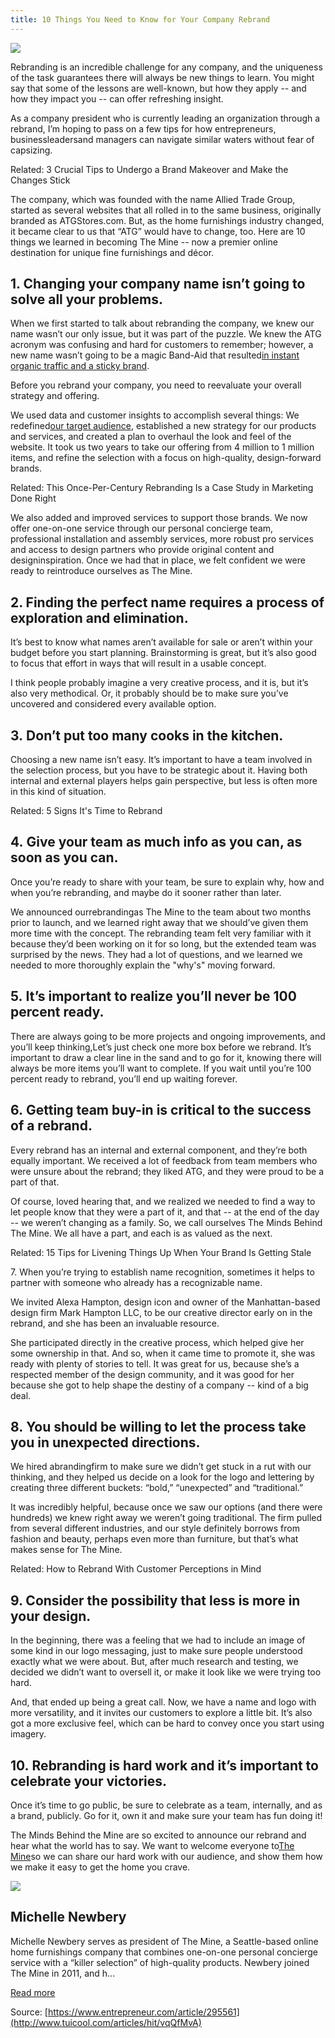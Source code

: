```yaml
---
title: 10 Things You Need to Know for Your Company Rebrand
---
```


![](http://img2.tuicool.com/vUbeAjN.jpg!web)

Rebranding is an incredible challenge for any company, and the uniqueness of the task guarantees there will always be new things to learn. You might say that some of the lessons are well-known, but how they apply -- and how they impact you -- can offer refreshing insight.

As a company president who is currently leading an organization through a rebrand, I’m hoping to pass on a few tips for how entrepreneurs, businessleadersand managers can navigate similar waters without fear of capsizing.

Related: 3 Crucial Tips to Undergo a Brand Makeover and Make the Changes Stick

The company, which was founded with the name Allied Trade Group, started as several websites that all rolled in to the same business, originally branded as ATGStores.com. But, as the home furnishings industry changed, it became clear to us that “ATG” would have to change, too. Here are 10 things we learned in becoming The Mine -- now a premier online destination for unique fine furnishings and décor.

## 1. Changing your company name isn’t going to solve all your problems.

When we first started to talk about rebranding the company, we knew our name wasn’t our only issue, but it was part of the puzzle. We knew the ATG acronym was confusing and hard for customers to remember; however, a new name wasn’t going to be a magic Band-Aid that resulted[in instant organic traffic and a sticky brand](https://www.marketingweek.com/2016/06/30/how-to-create-a-sticky-brand/').

Before you rebrand your company, you need to reevaluate your overall strategy and offering.

We used data and customer insights to accomplish several things: We redefined[our target audience](https://www.marketingweek.com/2016/06/30/how-to-create-a-sticky-brand/'), established a new strategy for our products and services, and created a plan to overhaul the look and feel of the website. It took us two years to take our offering from 4 million to 1 million items, and refine the selection with a focus on high-quality, design-forward brands.

Related: This Once-Per-Century Rebranding Is a Case Study in Marketing Done Right

We also added and improved services to support those brands. We now offer one-on-one service through our personal concierge team, professional installation and assembly services, more robust pro services and access to design partners who provide original content and designinspiration. Once we had that in place, we felt confident we were ready to reintroduce ourselves as The Mine.

## 2. Finding the perfect name requires a process of exploration and elimination.

It’s best to know what names aren’t available for sale or aren’t within your budget before you start planning. Brainstorming is great, but it’s also good to focus that effort in ways that will result in a usable concept.

I think people probably imagine a very creative process, and it is, but it’s also very methodical. Or, it probably should be to make sure you’ve uncovered and considered every available option.

## 3. Don’t put too many cooks in the kitchen.

Choosing a new name isn’t easy. It’s important to have a team involved in the selection process, but you have to be strategic about it. Having both internal and external players helps gain perspective, but less is often more in this kind of situation.

Related: 5 Signs It's Time to Rebrand

## 4. Give your team as much info as you can, as soon as you can.

Once you’re ready to share with your team, be sure to explain why, how and when you’re rebranding, and maybe do it sooner rather than later.

We announced ourrebrandingas The Mine to the team about two months prior to launch, and we learned right away that we should’ve given them more time with the concept. The rebranding team felt very familiar with it because they’d been working on it for so long, but the extended team was surprised by the news. They had a lot of questions, and we learned we needed to more thoroughly explain the "why's" moving forward.

## 5. It’s important to realize you’ll never be 100 percent ready.

There are always going to be more projects and ongoing improvements, and you’ll keep thinking,Let’s just check one more box before we rebrand. It’s important to draw a clear line in the sand and to go for it, knowing there will always be more items you’ll want to complete. If you wait until you’re 100 percent ready to rebrand, you’ll end up waiting forever.

## 6. Getting team buy-in is critical to the success of a rebrand.

Every rebrand has an internal and external component, and they’re both equally important. We received a lot of feedback from team members who were unsure about the rebrand; they liked ATG, and they were proud to be a part of that.

Of course, loved hearing that, and we realized we needed to find a way to let people know that they were a part of it, and that -- at the end of the day -- we weren’t changing as a family. So, we call ourselves The Minds Behind The Mine. We all have a part, and each is as valued as the next.

Related: 15 Tips for Livening Things Up When Your Brand Is Getting Stale

7. When you’re trying to establish name recognition, sometimes it helps to partner with someone who already has a recognizable name.

We invited Alexa Hampton, design icon and owner of the Manhattan-based design firm Mark Hampton LLC, to be our creative director early on in the rebrand, and she has been an invaluable resource.

She participated directly in the creative process, which helped give her some ownership in that. And so, when it came time to promote it, she was ready with plenty of stories to tell. It was great for us, because she’s a respected member of the design community, and it was good for her because she got to help shape the destiny of a company -- kind of a big deal.

## 8. You should be willing to let the process take you in unexpected directions.

We hired abrandingfirm to make sure we didn’t get stuck in a rut with our thinking, and they helped us decide on a look for the logo and lettering by creating three different buckets: “bold,” “unexpected” and “traditional.”

It was incredibly helpful, because once we saw our options \(and there were hundreds\) we knew right away we weren’t going traditional. The firm pulled from several different industries, and our style definitely borrows from fashion and beauty, perhaps even more than furniture, but that’s what makes sense for The Mine.

Related: How to Rebrand With Customer Perceptions in Mind

## 9. Consider the possibility that less is more in your design.

In the beginning, there was a feeling that we had to include an image of some kind in our logo messaging, just to make sure people understood exactly what we were about. But, after much research and testing, we decided we didn’t want to oversell it, or make it look like we were trying too hard.

And, that ended up being a great call. Now, we have a name and logo with more versatility, and it invites our customers to explore a little bit. It’s also got a more exclusive feel, which can be hard to convey once you start using imagery.

## 10. Rebranding is hard work and it’s important to celebrate your victories.

Once it’s time to go public, be sure to celebrate as a team, internally, and as a brand, publicly. Go for it, own it and make sure your team has fun doing it!

The Minds Behind the Mine are so excited to announce our rebrand and hear what the world has to say. We want to welcome everyone to[The Mine](https://www.themine.com/)so we can share our hard work with our audience, and show them how we make it easy to get the home you crave.  

![](http://img2.tuicool.com/FVbeQvu.jpg!web)

## Michelle Newbery

Michelle Newbery serves as president of The Mine, a Seattle-based online home furnishings company that combines one-on-one personal concierge service with a “killer selection” of high-quality products. Newbery joined The Mine in 2011, and h...

[Read more](https://www.entrepreneur.com/author/michelle-newbery)



Source: [https://www.entrepreneur.com/article/295561](http://www.tuicool.com/articles/hit/vqQfMvA)

